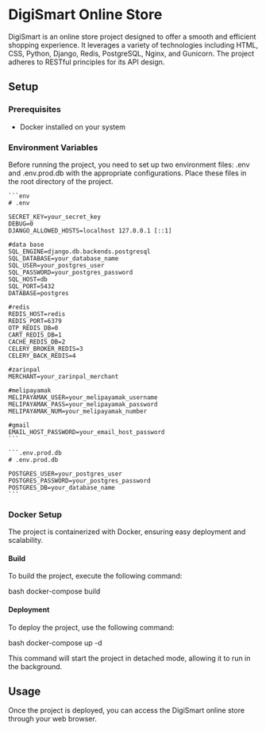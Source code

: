# DigiSmart Online Store

DigiSmart is an online store project designed to offer a smooth and efficient shopping experience. It leverages a variety of technologies including HTML, CSS, Python, Django, Redis, PostgreSQL, Nginx, and Gunicorn. The project adheres to RESTful principles for its API design.

## Setup

### Prerequisites

- Docker installed on your system

### Environment Variables

Before running the project, you need to set up two environment files: .env and .env.prod.db with the appropriate configurations. Place these files in the root directory of the project.

    ```env
    # .env

    SECRET_KEY=your_secret_key
    DEBUG=0
    DJANGO_ALLOWED_HOSTS=localhost 127.0.0.1 [::1]

    #data base
    SQL_ENGINE=django.db.backends.postgresql
    SQL_DATABASE=your_database_name
    SQL_USER=your_postgres_user
    SQL_PASSWORD=your_postgres_password
    SQL_HOST=db
    SQL_PORT=5432
    DATABASE=postgres

    #redis
    REDIS_HOST=redis
    REDIS_PORT=6379
    OTP_REDIS_DB=0
    CART_REDIS_DB=1
    CACHE_REDIS_DB=2
    CELERY_BROKER_REDIS=3
    CELERY_BACK_REDIS=4

    #zarinpal
    MERCHANT=your_zarinpal_merchant

    #melipayamak
    MELIPAYAMAK_USER=your_melipayamak_username
    MELIPAYAMAK_PASS=your_melipayamak_password
    MELIPAYAMAK_NUM=your_melipayamak_number

    #gmail
    EMAIL_HOST_PASSWORD=your_email_host_password
    ```

    ```.env.prod.db
    # .env.prod.db
    
    POSTGRES_USER=your_postgres_user
    POSTGRES_PASSWORD=your_postgres_password
    POSTGRES_DB=your_database_name
    ```


### Docker Setup

The project is containerized with Docker, ensuring easy deployment and scalability.

#### Build

To build the project, execute the following command:

bash
docker-compose build


#### Deployment

To deploy the project, use the following command:

bash
docker-compose up -d


This command will start the project in detached mode, allowing it to run in the background.

## Usage

Once the project is deployed, you can access the DigiSmart online store through your web browser.
